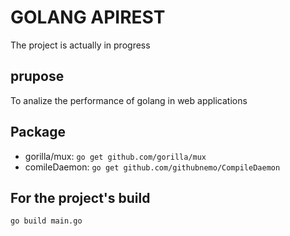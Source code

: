 # GOLANG APIREST 

The project is actually in progress

## prupose
To analize the performance of golang in web applications

## Package
* gorilla/mux: `go get github.com/gorilla/mux`
* comileDaemon: `go get github.com/githubnemo/CompileDaemon`

## For the project's build
```cmd
go build main.go
```
